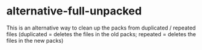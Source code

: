 # alternative-full-unpacked
This is an alternative way to clean up the packs from duplicated / repeated files (duplicated = deletes the files in the old packs; repeated = deletes the files in the new packs)
